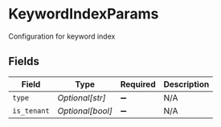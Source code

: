 # KeywordIndexParams

Configuration for keyword index


## Fields

| Field              | Type               | Required           | Description        |
| ------------------ | ------------------ | ------------------ | ------------------ |
| `type`             | *Optional[str]*    | :heavy_minus_sign: | N/A                |
| `is_tenant`        | *Optional[bool]*   | :heavy_minus_sign: | N/A                |